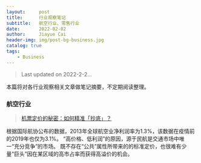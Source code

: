 ```yaml
---
layout:     post
title:      行业观察笔记
subtitle:   航空行业、零售行业
date:       2022-02-02
author:     Jiayue Cai
header-img: img/post-bg-business.jpg
catalog: true
tags:
    - Business
---
```


> Last updated on 2022-2-2... 

本篇将对各行业观察相关文章做笔记摘要，不定期阅读整理。

### 航空行业

> [机票定价的秘密：如何精准「抄底」？](https://mp.weixin.qq.com/s/cprzoSeMArR5naqxxtJBUw)

根据国际航协公布的数据，2013年全球航空业净利润率为1.3%，该数据在疫情前的2019年也仅为3.1%。
“高价格、低利润”的原因，源于民航是交通市场中唯一“充分竞争”的市场。
既不存在“公共”属性所带来的的标准定价，也很难有少量“巨头”因在某区域的高市占率而获得高溢价的机会。


